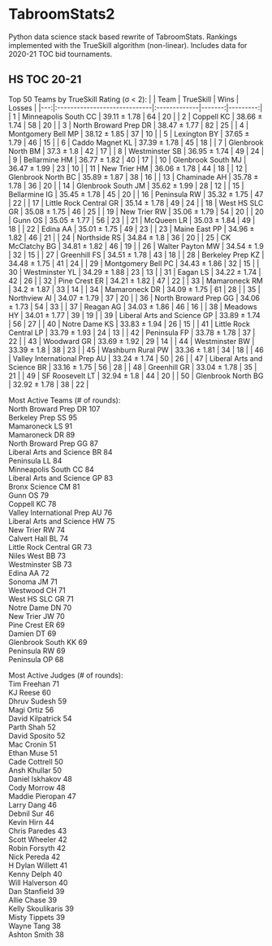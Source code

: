 # TabroomStats2
Python data science stack based rewrite of TabroomStats. Rankings implemented with the TrueSkill algorithm (non-linear). Includes data for 2020-21 TOC bid tournaments.

## HS TOC 20-21
Top 50 Teams by TrueSkill Rating (σ < 2):
|    | Team                         | TrueSkill    |   Wins |   Losses |
|---:|:-----------------------------|:-------------|-------:|---------:|
|  1 | Minneapolis South CC         | 39.11 ± 1.78 |     64 |       20 |
|  2 | Coppell KC                   | 38.66 ± 1.74 |     58 |       20 |
|  3 | North Broward Prep DR        | 38.47 ± 1.77 |     82 |       25 |
|  4 | Montgomery Bell MP           | 38.12 ± 1.85 |     37 |       10 |
|  5 | Lexington BY                 | 37.65 ± 1.79 |     46 |       15 |
|  6 | Caddo Magnet KL              | 37.39 ± 1.78 |     45 |       18 |
|  7 | Glenbrook North BM           | 37.3 ± 1.8   |     42 |       17 |
|  8 | Westminster SB               | 36.95 ± 1.74 |     49 |       24 |
|  9 | Bellarmine  HM               | 36.77 ± 1.82 |     40 |       17 |
| 10 | Glenbrook South MJ           | 36.47 ± 1.99 |     23 |       10 |
| 11 | New Trier HM                 | 36.06 ± 1.78 |     44 |       18 |
| 12 | Glenbrook North BC           | 35.89 ± 1.87 |     38 |       16 |
| 13 | Chaminade AH                 | 35.78 ± 1.78 |     36 |       20 |
| 14 | Glenbrook South JM           | 35.62 ± 1.99 |     28 |       12 |
| 15 | Bellarmine  IG               | 35.45 ± 1.78 |     45 |       20 |
| 16 | Peninsula RW                 | 35.32 ± 1.75 |     47 |       22 |
| 17 | Little Rock Central GR       | 35.14 ± 1.78 |     49 |       24 |
| 18 | West HS SLC GR               | 35.08 ± 1.75 |     46 |       25 |
| 19 | New Trier RW                 | 35.06 ± 1.79 |     54 |       20 |
| 20 | Gunn OS                      | 35.05 ± 1.77 |     56 |       23 |
| 21 | McQueen LR                   | 35.03 ± 1.84 |     49 |       18 |
| 22 | Edina AA                     | 35.01 ± 1.75 |     49 |       23 |
| 23 | Maine East PP                | 34.96 ± 1.82 |     46 |       21 |
| 24 | Northside  RS                | 34.84 ± 1.8  |     36 |       20 |
| 25 | CK McClatchy BG              | 34.81 ± 1.82 |     46 |       19 |
| 26 | Walter Payton MW             | 34.54 ± 1.9  |     32 |       15 |
| 27 | Greenhill FS                 | 34.51 ± 1.78 |     43 |       18 |
| 28 | Berkeley Prep KZ             | 34.48 ± 1.75 |     41 |       24 |
| 29 | Montgomery Bell PC           | 34.43 ± 1.86 |     32 |       15 |
| 30 | Westminster YL               | 34.29 ± 1.88 |     23 |       13 |
| 31 | Eagan LS                     | 34.22 ± 1.74 |     42 |       26 |
| 32 | Pine Crest ER                | 34.21 ± 1.82 |     47 |       22 |
| 33 | Mamaroneck RM                | 34.2 ± 1.87  |     33 |       14 |
| 34 | Mamaroneck DR                | 34.09 ± 1.75 |     61 |       28 |
| 35 | Northview AI                 | 34.07 ± 1.79 |     37 |       20 |
| 36 | North Broward Prep GG        | 34.06 ± 1.73 |     54 |       33 |
| 37 | Reagan AG                    | 34.03 ± 1.86 |     46 |       16 |
| 38 | Meadows HY                   | 34.01 ± 1.77 |     39 |       19 |
| 39 | Liberal Arts and Science GP  | 33.89 ± 1.74 |     56 |       27 |
| 40 | Notre Dame KS                | 33.83 ± 1.94 |     26 |       15 |
| 41 | Little Rock Central LP       | 33.79 ± 1.93 |     24 |       13 |
| 42 | Peninsula FP                 | 33.78 ± 1.78 |     37 |       22 |
| 43 | Woodward GR                  | 33.69 ± 1.92 |     29 |       14 |
| 44 | Westminster BW               | 33.39 ± 1.8  |     38 |       23 |
| 45 | Washburn Rural PW            | 33.36 ± 1.81 |     34 |       18 |
| 46 | Valley International Prep AU | 33.24 ± 1.74 |     50 |       26 |
| 47 | Liberal Arts and Science BR  | 33.16 ± 1.75 |     56 |       28 |
| 48 | Greenhill GR                 | 33.04 ± 1.78 |     35 |       21 |
| 49 | SF Roosevelt LT              | 32.94 ± 1.8  |     44 |       20 |
| 50 | Glenbrook North BG           | 32.92 ± 1.78 |     38 |       22 |
  
Most Active Teams (# of rounds):   
North Broward Prep DR           107  
Berkeley Prep SS                 95  
Mamaroneck LS                    91  
Mamaroneck DR                    89  
North Broward Prep GG            87  
Liberal Arts and Science BR      84  
Peninsula LL                     84  
Minneapolis South CC             84  
Liberal Arts and Science GP      83  
Bronx Science CM                 81  
Gunn OS                          79  
Coppell KC                       78  
Valley International Prep AU     76  
Liberal Arts and Science HW      75  
New Trier RW                     74  
Calvert Hall BL                  74  
Little Rock Central GR           73  
Niles West BB                    73  
Westminster SB                   73  
Edina AA                         72  
Sonoma JM                        71  
Westwood CH                      71  
West HS SLC GR                   71  
Notre Dame DN                    70  
New Trier JW                     70  
Pine Crest ER                    69  
Damien DT                        69  
Glenbrook South KK               69  
Peninsula RW                     69  
Peninsula OP                     68  
  
Most Active Judges (# of rounds):  
Tim Freehan          71  
KJ Reese             60  
Dhruv Sudesh         59  
Magi Ortiz           56  
David Kilpatrick     54  
Parth Shah           52  
David Sposito        52  
Mac Cronin           51  
Ethan Muse           51  
Cade Cottrell        50  
Ansh Khullar         50  
Daniel Iskhakov      48  
Cody Morrow          48  
Maddie Pieropan      47  
Larry Dang           46  
Debnil Sur           46  
Kevin Hirn           44  
Chris Paredes        43  
Scott Wheeler        42  
Robin Forsyth        42  
Nick Pereda          42  
H Dylan Willett      41  
Kenny Delph          40  
Will Halverson       40  
Dan Stanfield        39  
Allie Chase          39  
Kelly Skoulikaris    39  
Misty Tippets        39  
Wayne Tang           38  
Ashton Smith         38  
  
